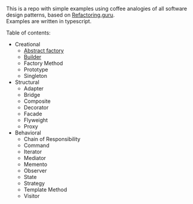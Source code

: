 This is a repo with simple examples using coffee analogies of all software 
design patterns, based on 
[Refactoring.guru](https://refactoring.guru/design-patterns/typescript). \
Examples are written in typescript.

Table of contents:
- Creational
  - [Abstract factory](https://github.com/jakubkus/patterns/blob/master/creational/abstract-factory.ts)
  - [Builder](https://github.com/jakubkus/patterns/blob/master/creational/builder.ts)
  - Factory Method
  - Prototype
  - Singleton
- Structural
  - Adapter
  - Bridge
  - Composite
  - Decorator
  - Facade
  - Flyweight
  - Proxy
- Behavioral
  - Chain of Responsibility
  - Command
  - Iterator
  - Mediator
  - Memento
  - Observer
  - State
  - Strategy
  - Template Method 
  - Visitor

